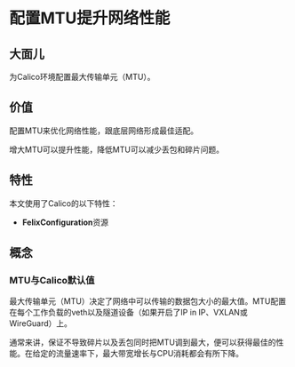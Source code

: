# 配置MTU提升网络性能

## 大面儿

为Calico环境配置最大传输单元（MTU）。

## 价值

配置MTU来优化网络性能，跟底层网络形成最佳适配。

增大MTU可以提升性能，降低MTU可以减少丢包和碎片问题。

## 特性

本文使用了Calico的以下特性：

- **FelixConfiguration**资源

## 概念

### MTU与Calico默认值

最大传输单元（MTU）决定了网络中可以传输的数据包大小的最大值。MTU配置在每个工作负载的veth以及隧道设备（如果开启了IP in IP、VXLAN或WireGuard）上。

通常来讲，保证不导致碎片以及丢包同时把MTU调到最大，便可以获得最佳的性能。在给定的流量速率下，最大带宽增长与CPU消耗都会有所下降。